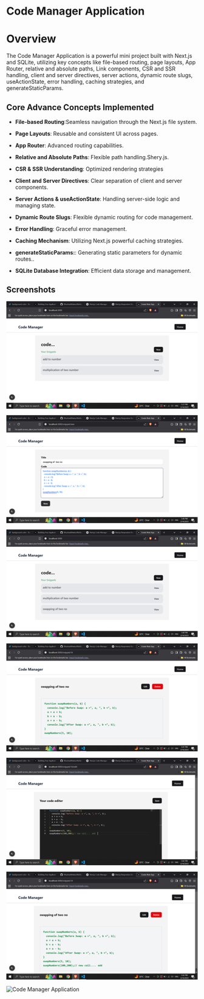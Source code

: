 # Code Manager Application

# Overview
The Code Manager Application is a powerful mini project built with Next.js and SQLite, utilizing key concepts like file-based routing, page layouts, App Router, relative and absolute paths, Link components, CSR and SSR handling, client and server directives, server actions, dynamic route slugs, useActionState, error handling, caching strategies, and generateStaticParams.

## Core Advance Concepts Implemented

- **File-based Routing**:Seamless navigation through the Next.js file system.

- **Page Layouts**: Reusable and consistent UI across pages.

- **App Router**: Advanced routing capabilities.

- **Relative and Absolute Paths**: Flexible path handling.Shery.js.

- **CSR & SSR Understanding**: Optimized rendering strategies

- **Client and Server Directives**:  Clear separation of client and server components.

- **Server Actions & useActionState**: Handling server-side logic and managing state.

- **Dynamic Route Slugs**:  Flexible dynamic routing for code management.

- **Error Handling**:  Graceful error management.

- **Caching Mechanism**:  Utilizing Next.js powerful caching strategies.

- **generateStaticParams:**: Generating static parameters for dynamic routes..

- **SQLite Database Integration**: Efficient data storage and management.


## Screenshots
![Code Manager Application](./public/p1.png)

![Code Manager Application](./public/p2.png)

![Code Manager Application](./public/p3.png)

![Code Manager Application](./public/p4.png)

![Code Manager Application](./public/p5.png)

![Code Manager Application](./public/p6.png)

![Code Manager Application](./public/p7.png)


